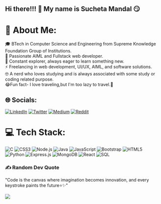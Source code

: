 ## Hi there!!! 👋 My name is Sucheta Mandal 😏
# 💫 About Me:
 🎓 BTech in Computer Science and Engineering from Supreme Knowledge Foundation Group of Institutions.<br>🌱 Passionate AIML and Fullstack web developer.<br>🚀 Constant explorer, always eager to learn something new.<br>⚡ Freelancing in web development, UI/UX, AIML, and software solutions.<br>🤓 A nerd who loves studying and is always associated with some study or coding related purpose.<br>😂Fun fact- I love traveling,but I'm too lazy to travel.🤪


## 🌐 Socials:
[![LinkedIn](https://img.shields.io/badge/LinkedIn-%230077B5.svg?logo=linkedin&logoColor=white)](https://www.linkedin.com/in/sucheta-mandal-ba4b7b202/) [![Twitter](https://img.shields.io/badge/Twitter-%231DA1F2.svg?logo=Twitter&logoColor=white)](https://x.com/Sucheta1924) [![Medium](https://img.shields.io/badge/Medium-%230077B5.svg?logo=medium&logoColor=white)](https://medium.com/@sucheta963) [![Reddit](https://img.shields.io/badge/reddit-%230077B5.svg?logo=reddit&logoColor=white)](https://www.reddit.com/user/Timely-Concern-8549/) 

# 💻 Tech Stack:
![C](https://img.shields.io/badge/c-%2300599C.svg?style=for-the-badge&logo=c&logoColor=white) ![CSS3](https://img.shields.io/badge/css3-%231572B6.svg?style=for-the-badge&logo=css3&logoColor=white) ![Node.js](https://img.shields.io/badge/node.js-6DA55F?style=for-the-badge&logo=node.js&logoColor=white) ![Java](https://img.shields.io/badge/java-%23ED8B00.svg?style=for-the-badge&logo=java&logoColor=white) ![JavaScript](https://img.shields.io/badge/javascript-%23323330.svg?style=for-the-badge&logo=javascript&logoColor=%23F7DF1E) ![Bootstrap](https://img.shields.io/badge/bootstrap-%23563D7C.svg?style=for-the-badge&logo=bootstrap&logoColor=white) ![HTML5](https://img.shields.io/badge/html5-%23E34F26.svg?style=for-the-badge&logo=html5&logoColor=white) ![Python](https://img.shields.io/badge/python-3670A0?style=for-the-badge&logo=python&logoColor=ffdd54) ![Express.js](https://img.shields.io/badge/express.js-%23404d59.svg?style=for-the-badge&logo=express&logoColor=%2361DAFB) ![MongoDB](https://img.shields.io/badge/MongoDB-%234ea94b.svg?style=for-the-badge&logo=mongodb&logoColor=white) ![React](https://img.shields.io/badge/react-%2320232a.svg?style=for-the-badge&logo=react&logoColor=%2361DAFB) ![SQL](https://img.shields.io/badge/SQL-316192?style=for-the-badge&logo=sql&logoColor=white)


### ✍️ Random Dev Quote
"Code is the canvas where imagination becomes innovation, and every keystroke paints the future⭐✨"

[![](https://visitcount.itsvg.in/api?id=sucheta10&icon=0&color=0)](https://visitcount.itsvg.in)

<!-- Proudly created with GPRM ( https://gprm.itsvg.in ) -->
